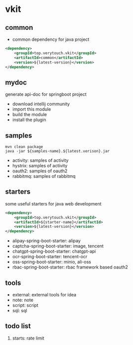 # vkit

## common
* common dependency for java project
```xml
<dependency>
    <groupId>top.verytouch.vkit</groupId>
    <artifactId>common</artifactId>
    <version>${latest-version}</version>
</dependency>
```

## mydoc
generate api-doc for springboot project
* download intellij community
* import this module
* build the module
* install the plugin

## samples
```shell
mvn clean package
java -jar ${samples-name}.${latest.verison}.jar
```
* activity: samples of activity
* hystrix: samples of activity
* oauth2: samples of oauth2
* rabbitmq: samples of rabbitmq

## starters
some useful starters for java web development
```xml
<dependency>
    <groupId>top.verytouch.vkit</groupId>
    <artifactId>${starter-name}</artifactId>
    <version>${latest-version}</version>
</dependency>
```
* alipay-spring-boot-starter: alipay
* captcha-spring-boot-starter: image, tencent
* chatgpt-spring-boot-starter: chatgpt-api
* ocr-spring-boot-starter: tencent-ocr
* oss-spring-boot-starter: minio, ali-oss
* rbac-spring-boot-starter: rbac framework based oauth2

## tools
* external: external tools for idea
* note: note
* script: script
* sql: sql

## todo list
1. starts: rate limit